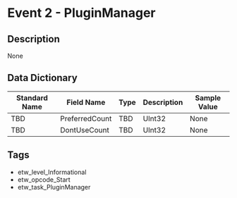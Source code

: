 # Event 2 - PluginManager

## Description
None

## Data Dictionary
|Standard Name|Field Name|Type|Description|Sample Value|
|---|---|---|---|---|
|TBD|PreferredCount|TBD|UInt32|None|None|
|TBD|DontUseCount|TBD|UInt32|None|None|

## Tags
* etw_level_Informational
* etw_opcode_Start
* etw_task_PluginManager